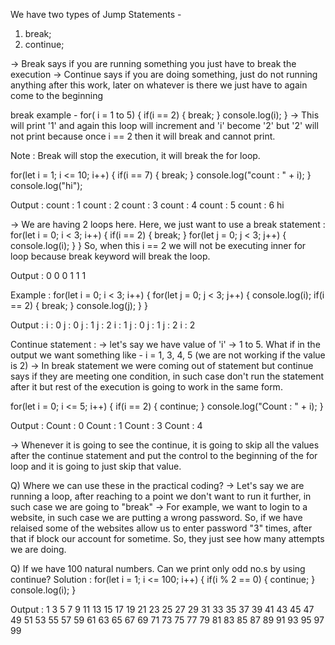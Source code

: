 We have two types of Jump Statements -
1) break;
2) continue;

-> Break says if you are running something you just have to break the execution
-> Continue says if you are doing something, just do not running anything after this work, later on whatever is there we just have to again come to the beginning

break example -
for( i = 1 to 5)
{
    if(i == 2) {
        break;
    }
    console.log(i);
}
-> This will print '1' and again this loop will increment and 'i' become '2' but '2' will not print because once i == 2 then it will break and cannot print.

Note : Break will stop the execution, it will break the for loop.

for(let i = 1; i <= 10; i++)
{
    if(i == 7) {
        break;
    }
    console.log("count : " + i);
}
console.log("hi");

Output :
count : 1
count : 2
count : 3
count : 4
count : 5
count : 6
hi

-> We are having 2 loops here. Here, we just want to use a break statement :
for(let i = 0; i < 3; i++)
{
    if(i == 2)
    {
        break;
    }
    for(let j = 0; j < 3; j++)
    {
        console.log(i);
    }
}
So, when this i == 2 we will not be executing inner for loop because break keyword will break the loop.

Output :
0
0
0
1
1
1


Example :
for(let i = 0; i < 3; i++)
{
    for(let j = 0; j < 3; j++)
    {
        console.log(i);
        if(i == 2)
        {
            break;
        }
        console.log(j);
    }
}

Output :
i : 0
j : 0
j : 1
j : 2
i : 1
j : 0
j : 1
j : 2
i : 2


Continue statement :
-> let's say we have value of 'i' -> 1 to 5. What if in the output we want something like -
i = 1, 3, 4, 5 (we are not working if the value is 2)
-> In break statement we were coming out of statement but continue says if they are meeting one condition, in such case don't run the statement after it but rest of the execution is going to work in the same form.

for(let i = 0; i <= 5; i++)
{
    if(i == 2)
    {
        continue; 
    }
    console.log("Count : " + i);
}

Output :
Count : 0
Count : 1
Count : 3
Count : 4

-> Whenever it is going to see the continue, it is going to skip all the values after the continue statement and put the control to the beginning of the for loop and it is going to just skip that value.

Q) Where we can use these in the practical coding?
-> Let's say we are running a loop, after reaching to a point we don't want to run it further, in such case we are going to "break"
-> For example, we want to login to a website, in such case we are putting a wrong password. So, if we have relaised some of the websites allow us to enter password "3" times, after that if block our account for sometime. So, they just see how many attempts we are doing.

Q) If we have 100 natural numbers. Can we print only odd no.s by using continue?
Solution :
for(let i = 1; i <= 100; i++)
{
    if(i % 2 == 0)
    {
        continue;
    }
    console.log(i);
}

Output :
1
3
5
7
9
11
13
15
17
19
21
23
25
27
29
31
33
35
37
39
41
43
45
47
49
51
53
55
57
59
61
63
65
67
69
71
73
75
77
79
81
83
85
87
89
91
93
95
97
99

